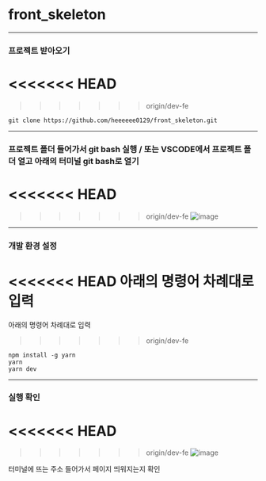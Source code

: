 # front_skeleton

---

### 프로젝트 받아오기
<<<<<<< HEAD
=======

>>>>>>> origin/dev-fe
```
git clone https://github.com/heeeeee0129/front_skeleton.git
```

---

### 프로젝트 폴더 들어가서 git bash 실행 / 또는 VSCODE에서 프로젝트 폴더 열고 아래의 터미널 git bash로 열기
<<<<<<< HEAD
=======

>>>>>>> origin/dev-fe
![image](https://github.com/heeeeee0129/front_skeleton/assets/86648265/0dfe5069-1c22-485e-a9ca-f0de06fbeecd)

---

### 개발 환경 설정
<<<<<<< HEAD
아래의 명령어 차례대로 입력
=======

아래의 명령어 차례대로 입력

>>>>>>> origin/dev-fe
```
npm install -g yarn
yarn
yarn dev
```

---

### 실행 확인
<<<<<<< HEAD
=======

>>>>>>> origin/dev-fe
![image](https://github.com/heeeeee0129/front_skeleton/assets/86648265/40b7075b-60f7-4abd-be50-47e9ea296373)

터미널에 뜨는 주소 들어가서 페이지 띄워지는지 확인
